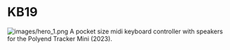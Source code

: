# KB19
![images/hero_1.png](https://github.com/pocketmidi/KB19/blob/main/images/hero_1.png)
A pocket size midi keyboard controller with speakers for the Polyend Tracker Mini (2023).
